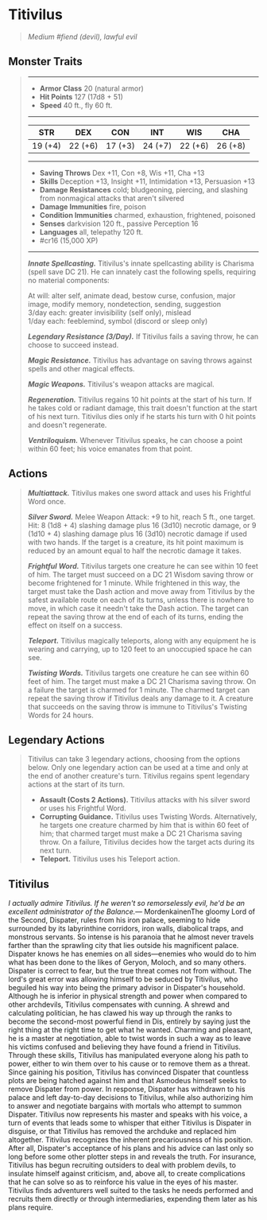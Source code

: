 # Titivilus
>*Medium #fiend (devil), lawful evil*
## Monster Traits
>___
>- **Armor Class** 20 (natural armor)
>- **Hit Points** 127 (17d8 + 51)
>- **Speed** 40 ft., fly 60 ft.
>___
>|STR|DEX|CON|INT|WIS|CHA|
>|:---:|:---:|:---:|:---:|:---:|:---:|
>|19 (+4)|22 (+6)|17 (+3)|24 (+7)|22 (+6)|26 (+8)|
>___
>- **Saving Throws** Dex +11, Con +8, Wis +11, Cha +13
>- **Skills** Deception +13, Insight +11, Intimidation +13, Persuasion +13
>- **Damage Resistances** cold; bludgeoning, piercing, and slashing from nonmagical attacks that aren't silvered
>- **Damage Immunities** fire, poison
>- **Condition Immunities** charmed, exhaustion, frightened, poisoned
>- **Senses** darkvision 120 ft., passive Perception 16
>- **Languages** all, telepathy 120 ft.
>- #cr16 (15,000 XP)
>___
>***Innate Spellcasting.*** Titivilus's innate spellcasting ability is Charisma (spell save DC 21). He can innately cast the following spells, requiring no material components:  
>
>At will: alter self, animate dead, bestow curse, confusion, major image, modify memory, nondetection, sending, suggestion  
>3/day each: greater invisibility (self only), mislead  
>1/day each: feeblemind, symbol (discord or sleep only)  
>
>
>***Legendary Resistance (3/Day).*** If Titivilus fails a saving throw, he can choose to succeed instead.  
>
>***Magic Resistance.*** Titivilus has advantage on saving throws against spells and other magical effects.  
>
>***Magic Weapons.*** Titivilus's weapon attacks are magical.  
>
>***Regeneration.*** Titivilus regains 10 hit points at the start of his turn. If he takes cold or radiant damage, this trait doesn't function at the start of his next turn. Titivilus dies only if he starts his turn with 0 hit points and doesn't regenerate.  
>
>***Ventriloquism.*** Whenever Titivilus speaks, he can choose a point within 60 feet; his voice emanates from that point.  
>
## Actions
>***Multiattack.*** Titivilus makes one sword attack and uses his Frightful Word once.  
>
>***Silver Sword.*** Melee Weapon Attack: +9 to hit, reach 5 ft., one target. Hit: 8 (1d8 + 4) slashing damage plus 16 (3d10) necrotic damage, or 9 (1d10 + 4) slashing damage plus 16 (3d10) necrotic damage if used with two hands. If the target is a creature, its hit point maximum is reduced by an amount equal to half the necrotic damage it takes.  
>
>***Frightful Word.*** Titivilus targets one creature he can see within 10 feet of him. The target must succeed on a DC 21 Wisdom saving throw or become frightened for 1 minute. While frightened in this way, the target must take the Dash action and move away from Titivilus by the safest available route on each of its turns, unless there is nowhere to move, in which case it needn't take the Dash action. The target can repeat the saving throw at the end of each of its turns, ending the effect on itself on a success.  
>
>***Teleport.*** Titivilus magically teleports, along with any equipment he is wearing and carrying, up to 120 feet to an unoccupied space he can see.  
>
>***Twisting Words.*** Titivilus targets one creature he can see within 60 feet of him. The target must make a DC 21 Charisma saving throw. On a failure the target is charmed for 1 minute. The charmed target can repeat the saving throw if Titivilus deals any damage to it. A creature that succeeds on the saving throw is immune to Titivilus's Twisting Words for 24 hours.  
>
## Legendary Actions
>Titivilus can take 3 legendary actions, choosing from the options below. Only one legendary action can be used at a time and only at the end of another creature's turn. Titivilus regains spent legendary actions at the start of its turn.
>
>- **Assault (Costs 2 Actions).** Titivilus attacks with his silver sword or uses his Frightful Word.
>- **Corrupting Guidance.** Titivilus uses Twisting Words. Alternatively, he targets one creature charmed by him that is within 60 feet of him; that charmed target must make a DC 21 Charisma saving throw. On a failure, Titivilus decides how the target acts during its next turn.
>- **Teleport.** Titivilus uses his Teleport action.
## Titivilus
*I actually admire Titivilus. If he weren't so remorselessly evil, he'd be an excellent administrator of the Balance.*— MordenkainenThe gloomy Lord of the Second, Dispater, rules from his iron palace, seeming to hide surrounded by its labyrinthine corridors, iron walls, diabolical traps, and monstrous servants. So intense is his paranoia that he almost never travels farther than the sprawling city that lies outside his magnificent palace. Dispater knows he has enemies on all sides—enemies who would do to him what has been done to the likes of Geryon, Moloch, and so many others.
Dispater is correct to fear, but the true threat comes not from without. The lord's great error was allowing himself to be seduced by Titivilus, who beguiled his way into being the primary advisor in Dispater's household.
Although he is inferior in physical strength and power when compared to other archdevils, Titivilus compensates with cunning. A shrewd and calculating politician, he has clawed his way up through the ranks to become the second-most powerful fiend in Dis, entirely by saying just the right thing at the right time to get what he wanted. Charming and pleasant, he is a master at negotiation, able to twist words in such a way as to leave his victims confused and believing they have found a friend in Titivilus. Through these skills, Titivilus has manipulated everyone along his path to power, either to win them over to his cause or to remove them as a threat.
Since gaining his position, Titivilus has convinced Dispater that countless plots are being hatched against him and that Asmodeus himself seeks to remove Dispater from power. In response, Dispater has withdrawn to his palace and left day-to-day decisions to Titivilus, while also authorizing him to answer and negotiate bargains with mortals who attempt to summon Dispater. Titivilus now represents his master and speaks with his voice, a turn of events that leads some to whisper that either Titivilus is Dispater in disguise, or that Titivilus has removed the archduke and replaced him altogether.
Titivilus recognizes the inherent precariousness of his position. After all, Dispater's acceptance of his plans and his advice can last only so long before some other plotter steps in and reveals the truth. For insurance, Titivilus has begun recruiting outsiders to deal with problem devils, to insulate himself against criticism, and, above all, to create complications that he can solve so as to reinforce his value in the eyes of his master. Titivilus finds adventurers well suited to the tasks he needs performed and recruits them directly or through intermediaries, expending them later as his plans require.